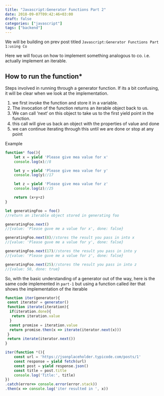 ```yaml
---
title: "Javascript:Generator Functions Part 2"
date: 2018-09-07T09:42:46+03:00
draft: false 
categories: ["javascript"]
tags: ["backend"]
---
```


We will be building on prev post titled `Javascript:Generator Functions Part 1:using Co`

Here we will focus on how to implement something analogous to co. i.e. actually implement an iterable.

## How to run the function*

Steps involved in running through a generator function. If its a bit confusing, it will be clear when we look at the implementation.

1. we first invoke the function and store it in a variable.
1. The invocation of the function returns an iterable object back to us.
1. We can call ‘next‘ on this object to take us to the first yield point in the function.
1. this call will give us back an object with the properties of value and done
1. we can continue iterating through this until we are done or stop at any point

Example
```javascript
function* foo(){
    let x = yield 'Please give mea value for x'
    console.log(x)//8

    let y = yield 'Please give mea value for y'
    console.log(y)//17

    let z = yield 'Please give mea value for z'
    console.log(z)//25

    return (x+y+z)
}

let generatingFoo = foo()
//return an iterable object stored in generating foo

generatingFoo.next()
//{value: 'Please guve me a value for x', done: false}

generatingFoo.next(8)//stores the result you pass in into x
//{value: 'Please guve me a value for y', done: false}

generatingFoo.next(17)//stores the result you pass in into y
//{value: 'Please guve me a value for z', done: false}

generatingFoo.next(25)//stores the result you pass in into z
//{value: 50, done: true}
```

So, with the basic understanding of a generator out of the way,  here is the same code implemented in `part-1` but using a function called iter that shows the implementation of the iterable
```javascript
function iter(generator){
 const iterator = generator()
 function iterate(iteration){
  if(iteration.done){
   return iteration.value
  } 
  const promise = iteration.value
  return promise.then(x => iterate(iterator.next(x)))
 }
 return iterate(iterator.next())
}

iter(function *(){
    const url = 'https://jsonplaceholder.typicode.com/posts/1'
    const response = yield fetch(url)
    const post = yield response.json()
    const title = post.title
    console.log('Title:', title)
})
.catch(error=> console.error(error.stack))
.then(x => console.log('iter resulted in ', x))
```